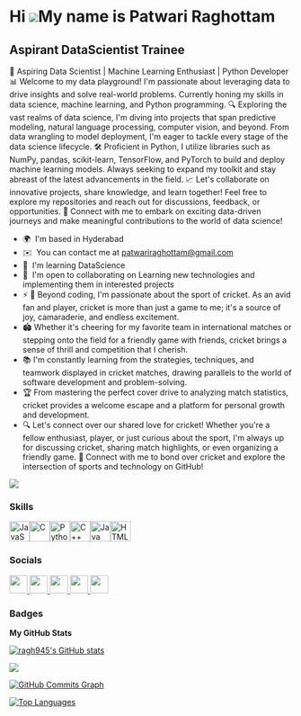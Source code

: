 Hi ![](https://user-images.githubusercontent.com/18350557/176309783-0785949b-9127-417c-8b55-ab5a4333674e.gif)My name is Patwari Raghottam
=========================================================================================================================================

Aspirant DataScientist Trainee
------------------------------

🚀 Aspiring Data Scientist | Machine Learning Enthusiast | Python Developer 📊 Welcome to my data playground! I'm passionate about leveraging data to drive insights and solve real-world problems. Currently honing my skills in data science, machine learning, and Python programming. 
🔍 Exploring the vast realms of data science, I'm diving into projects that span predictive modeling, natural language processing, computer vision, and beyond. From data wrangling to model deployment, I'm eager to tackle every stage of the data science lifecycle. 
🛠️ Proficient in Python, I utilize libraries such as NumPy, pandas, scikit-learn, TensorFlow, and PyTorch to build and deploy machine learning models. Always seeking to expand my toolkit and stay abreast of the latest advancements in the field. 
📈 Let's collaborate on innovative projects, share knowledge, and learn together! Feel free to explore my repositories and reach out for discussions, feedback, or opportunities. 🔗 Connect with me to embark on exciting data-driven journeys and make meaningful contributions to the world of data science!

* 🌍  I'm based in Hyderabad
* ✉️  You can contact me at [patwariraghottam@gmail.com](mailto:patwariraghottam@gmail.com)
* 🧠  I'm learning DataScience
* 🤝  I'm open to collaborating on Learning new technologies and implementing them in interested projects
* ⚡ 🌟 Beyond coding, I'm passionate about the sport of cricket. As an avid fan and player, cricket is more than just a game to me; it's a source of joy, camaraderie, and endless excitement.
* 🏟️ Whether it's cheering for my favorite team in international matches or stepping onto the field for a friendly game with friends, cricket brings a sense of thrill and competition that I cherish.
* 📚 I'm constantly learning from the strategies, techniques, and teamwork displayed in cricket matches, drawing parallels to the world of software development and problem-solving.
* 🏆 From mastering the perfect cover drive to analyzing match statistics, cricket provides a welcome escape and a platform for personal growth and development.
* 🔍 Let's connect over our shared love for cricket! Whether you're a fellow enthusiast, player, or just curious about the sport, I'm always up for discussing cricket, sharing match highlights, or even organizing a friendly game. 🔗 Connect with me to bond over cricket and explore the intersection of sports and technology on GitHub!

<a href="https://www.x.com/i/flow/login?redirect_after_login=%2FRaghottamPatwa1" target="_blank" rel="noreferrer"><img
src="https://img.shields.io/twitter/follow/i/flow/login?redirect_after_login=%2FRaghottamPatwa1?logo=twitter&style=for-the-badge&color=ef4444&labelColor=0f172a"
/></a>

### Skills


<p align="left">
<a href="https://developer.mozilla.org/en-US/docs/Web/JavaScript" target="_blank" rel="noreferrer"><img src="https://raw.githubusercontent.com/danielcranney/readme-generator/main/public/icons/skills/javascript-colored.svg" width="36" height="36" alt="JavaScript" /></a><a href="https://docs.microsoft.com/en-us/cpp/?view=msvc-170" target="_blank" rel="noreferrer"><img src="https://raw.githubusercontent.com/danielcranney/readme-generator/main/public/icons/skills/c-colored.svg" width="36" height="36" alt="C" /></a><a href="https://www.python.org/" target="_blank" rel="noreferrer"><img src="https://raw.githubusercontent.com/danielcranney/readme-generator/main/public/icons/skills/python-colored.svg" width="36" height="36" alt="Python" /></a><a href="https://docs.microsoft.com/en-us/cpp/?view=msvc-170" target="_blank" rel="noreferrer"><img src="https://raw.githubusercontent.com/danielcranney/readme-generator/main/public/icons/skills/cplusplus-colored.svg" width="36" height="36" alt="C++" /></a><a href="https://www.oracle.com/java/" target="_blank" rel="noreferrer"><img src="https://raw.githubusercontent.com/danielcranney/readme-generator/main/public/icons/skills/java-colored.svg" width="36" height="36" alt="Java" /></a><a href="https://developer.mozilla.org/en-US/docs/Glossary/HTML5" target="_blank" rel="noreferrer"><img src="https://raw.githubusercontent.com/danielcranney/readme-generator/main/public/icons/skills/html5-colored.svg" width="36" height="36" alt="HTML5" /></a>
</p>


### Socials

<p align="left"> <a href="https://discord.com/users/raghu2030" target="_blank" rel="noreferrer"> <picture> <source media="(prefers-color-scheme: dark)" srcset="https://raw.githubusercontent.com/danielcranney/readme-generator/main/public/icons/socials/discord-dark.svg" /> <source media="(prefers-color-scheme: light)" srcset="https://raw.githubusercontent.com/danielcranney/readme-generator/main/public/icons/socials/discord.svg" /> <img src="https://raw.githubusercontent.com/danielcranney/readme-generator/main/public/icons/socials/discord.svg" width="32" height="32" /> </picture> </a> <a href="https://www.github.com/ragh945" target="_blank" rel="noreferrer"> <picture> <source media="(prefers-color-scheme: dark)" srcset="https://raw.githubusercontent.com/danielcranney/readme-generator/main/public/icons/socials/github-dark.svg" /> <source media="(prefers-color-scheme: light)" srcset="https://raw.githubusercontent.com/danielcranney/readme-generator/main/public/icons/socials/github.svg" /> <img src="https://raw.githubusercontent.com/danielcranney/readme-generator/main/public/icons/socials/github.svg" width="32" height="32" /> </picture> </a> <a href="http://www.instagram.com/__rohan_.___/?utm_source=qr&igsh=cDdydnF5dnBhcmpk" target="_blank" rel="noreferrer"> <picture> <source media="(prefers-color-scheme: dark)" srcset="https://raw.githubusercontent.com/danielcranney/readme-generator/main/public/icons/socials/instagram-dark.svg" /> <source media="(prefers-color-scheme: light)" srcset="https://raw.githubusercontent.com/danielcranney/readme-generator/main/public/icons/socials/instagram.svg" /> <img src="https://raw.githubusercontent.com/danielcranney/readme-generator/main/public/icons/socials/instagram.svg" width="32" height="32" /> </picture> </a> <a href="https://www.linkedin.com/in/raghottam-patwari-10ab53177" target="_blank" rel="noreferrer"> <picture> <source media="(prefers-color-scheme: dark)" srcset="https://raw.githubusercontent.com/danielcranney/readme-generator/main/public/icons/socials/linkedin-dark.svg" /> <source media="(prefers-color-scheme: light)" srcset="https://raw.githubusercontent.com/danielcranney/readme-generator/main/public/icons/socials/linkedin.svg" /> <img src="https://raw.githubusercontent.com/danielcranney/readme-generator/main/public/icons/socials/linkedin.svg" width="32" height="32" /> </picture> </a> <a href="https://www.x.com/i/flow/login?redirect_after_login=%2FRaghottamPatwa1" target="_blank" rel="noreferrer"> <picture> <source media="(prefers-color-scheme: dark)" srcset="https://raw.githubusercontent.com/danielcranney/readme-generator/main/public/icons/socials/twitter-dark.svg" /> <source media="(prefers-color-scheme: light)" srcset="https://raw.githubusercontent.com/danielcranney/readme-generator/main/public/icons/socials/twitter.svg" /> <img src="https://raw.githubusercontent.com/danielcranney/readme-generator/main/public/icons/socials/twitter.svg" width="32" height="32" /> </picture> </a></p>

### Badges

<b>My GitHub Stats</b>

<a href="http://www.github.com/ragh945"><img src="https://github-readme-stats.vercel.app/api?username=ragh945&show_icons=true&hide=&count_private=true&title_color=84cc16&text_color=ef4444&icon_color=ef4444&bg_color=0f172a&hide_border=true&show_icons=true" alt="ragh945's GitHub stats" /></a>

<a href="http://www.github.com/ragh945"><img src="https://github-readme-streak-stats.herokuapp.com/?user=ragh945&stroke=ef4444&background=0f172a&ring=84cc16&fire=84cc16&currStreakNum=ef4444&currStreakLabel=84cc16&sideNums=ef4444&sideLabels=ef4444&dates=ef4444&hide_border=true" /></a>

<a href="http://www.github.com/ragh945"><img src="https://github-readme-activity-graph.cyclic.app/graph?username=ragh945&bg_color=0f172a&color=ef4444&line=ef4444&point=ef4444&area_color=0f172a&area=true&hide_border=true&custom_title=GitHub%20Commits%20Graph" alt="GitHub Commits Graph" /></a>

<a href="https://github.com/ragh945" align="left"><img src="https://github-readme-stats.vercel.app/api/top-langs/?username=ragh945&langs_count=10&title_color=84cc16&text_color=ef4444&icon_color=ef4444&bg_color=0f172a&hide_border=true&locale=en&custom_title=Top%20%Languages" alt="Top Languages" /></a>
